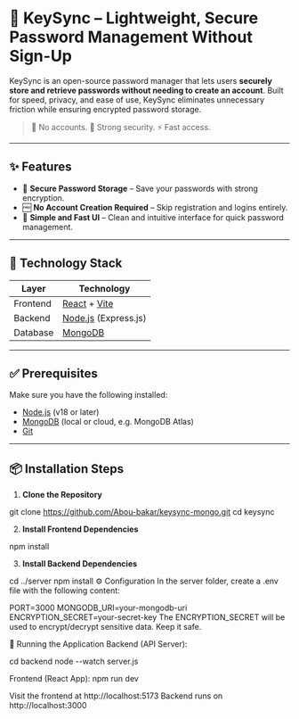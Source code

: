 # 🔐 KeySync – Lightweight, Secure Password Management Without Sign-Up

KeySync is an open-source password manager that lets users **securely store and retrieve passwords without needing to create an account**. Built for speed, privacy, and ease of use, KeySync eliminates unnecessary friction while ensuring encrypted password storage.

> 🚫 No accounts. 🔐 Strong security. ⚡ Fast access.

---

## ✨ Features

- 🔐 **Secure Password Storage** – Save your passwords with strong encryption.
- 🆓 **No Account Creation Required** – Skip registration and logins entirely.
- 🧠 **Simple and Fast UI** – Clean and intuitive interface for quick password management.

---

## 🧰 Technology Stack

| Layer      | Technology         |
|------------|--------------------|
| Frontend   | [React](https://reactjs.org/) + [Vite](https://vitejs.dev/) |
| Backend    | [Node.js](https://nodejs.org/) (Express.js) |
| Database   | [MongoDB](https://www.mongodb.com/) |

---

## ✅ Prerequisites

Make sure you have the following installed:

- [Node.js](https://nodejs.org/) (v18 or later)
- [MongoDB](https://www.mongodb.com/) (local or cloud, e.g. MongoDB Atlas)
- [Git](https://git-scm.com/)

---

## 📦 Installation Steps

1. **Clone the Repository**

git clone https://github.com/Abou-bakar/keysync-mongo.git
cd keysync

2. **Install Frontend Dependencies**

npm install

3. **Install Backend Dependencies**

cd ../server
npm install
⚙️ Configuration
In the server folder, create a .env file with the following content:

PORT=3000
MONGODB_URI=your-mongodb-uri
ENCRYPTION_SECRET=your-secret-key
The ENCRYPTION_SECRET will be used to encrypt/decrypt sensitive data. Keep it safe.

🏃 Running the Application
Backend (API Server):

cd backend
node --watch server.js

Frontend (React App):
npm run dev

Visit the frontend at http://localhost:5173
Backend runs on http://localhost:3000
